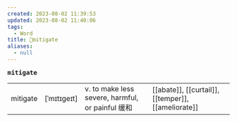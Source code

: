 ```yaml
---
created: 2023-08-02 11:39:53
updated: 2023-08-02 11:40:06
tags:
  - Word
title: 📖mitigate
aliases:
  - null
---
```


<pre><strong>mitigate</strong></pre>
|   |   |   |   |
|---|---|---|---|
|mitigate|[ˈmɪtɪgeɪt]|v. to make less severe, harmful, or painful 缓和|[[abate]], [[curtail]], [[temper]], [[ameliorate]]|